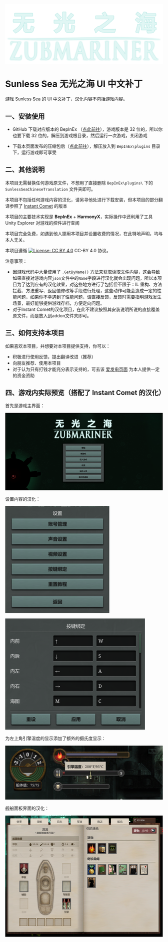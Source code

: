 ![Title](./img/Title.png)

# Sunless Sea 无光之海 UI 中文补丁

游戏 Sunless Sea 的 UI 中文补丁，汉化内容不包括游戏内容。

## 一、安装使用

- GitHub 下载对应版本的 BepInEx （[点此前往](https://github.com/BepInEx/BepInEx/releases)），游戏版本是 32 位的，所以你也要下载 32 位的，解压到游戏根目录，然后运行一次游戏，关闭游戏

- 下载本页面发布的压缩包后（[点此前往](https://github.com/tinygrox/SunlessSeaCN/releases)），解压放入到 `BepInEx\plugins` 目录下，运行游戏即可享受



## 二、其他说明

本项目无需替换任何游戏原文件，不想用了直接删除 `BepInEx\plugins\` 下的 `SunlessSeaChineseTranslation` 文件夹即可。

本项目不包括任何游戏内容的汉化，请另寻他处进行下载安装，但本项目的部分翻译参照了 [Instant Comet](https://github.com/InstantComet/SunlessSea) 的版本

本项目的主要技术实现是 **BepInEx** + **HarmonyX**，实际操作中还利用了工具 Unity Explorer 对游戏的控件进行查阅

本项目完全免费，如遇到他人挪用本项目并设置收费的情况，在此特地声明，均与本人无关。

本项目遵循 [![License: CC BY 4.0](https://img.shields.io/badge/License-CC_BY_4.0-lightgrey.svg)](https://creativecommons.org/licenses/by/4.0/) CC-BY 4.0 协议。



注意事项：

- 因游戏代码中大量使用了 `.GetByName()` 方法来获取读取文件内容，这会导致如果直接对游戏内容`json`文件中的`Name`字段进行汉化就会出现问题，所以本项目为了达到应有的汉化效果，对这些地方进行了包括但不限于：IL 重构、方法拦截、方法重写、返回值修改等手段进行处理，这些动作可能会造成一定的性能问题，如果你不幸遇到了性能问题，请直接反馈，反馈时需要指明游戏发生场景，最好能够提供游戏存档，方便定向问题。
- 对于Instant Comet的汉化项目，在此不建议按照其安装说明所说的直接覆盖原文件，而是放入到addon文件夹即可。

## 三、如何支持本项目

如果喜欢本项目，并想要对本项目提供支持，你可以：

- 积极进行使用反馈，提出翻译改进（推荐）
- 向朋友推荐、使用本项目
- 对于认为只有打钱才能充分表示支持的，可去该 [爱发电页面](https://afdian.net/a/tinygrox) 为本人提供一定的资金资助



## 四、游戏内实际预览（搭配了 Instant Comet 的汉化）

首先是游戏主界面：

![TitleScreen](./img/TitleScreen.png)

设置内容的汉化：

![Settings](./img/Settings.png)

![KeyBinding](./img/KeyBinding.png)

为左上角引擎温度的显示添加了额外的摄氏度显示：

![EngineTemps](./img/EngineTemps.png)

舰船面板界面的汉化：

![ShipTextureReplace](./img/ShipTextureReplace.png)
